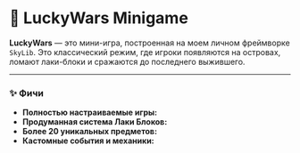 # 🎲 LuckyWars Minigame

**LuckyWars** — это мини-игра, построенная на моем личном фреймворке `SkyLib`. Это классический режим, где игроки появляются на островах, ломают лаки-блоки и сражаются до последнего выжившего.

---

### ✨ Фичи

- **Полностью настраиваемые игры:** 
- **Продуманная система Лаки Блоков:** 
- **Более 20 уникальных предметов:**
- **Кастомные события и механики:** 

